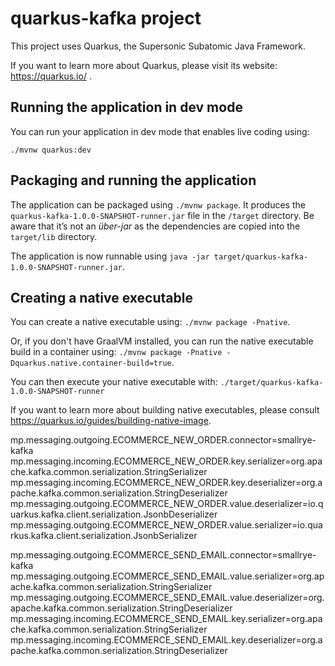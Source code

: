 # quarkus-kafka project

This project uses Quarkus, the Supersonic Subatomic Java Framework.

If you want to learn more about Quarkus, please visit its website: https://quarkus.io/ .

## Running the application in dev mode

You can run your application in dev mode that enables live coding using:
```
./mvnw quarkus:dev
```

## Packaging and running the application

The application can be packaged using `./mvnw package`.
It produces the `quarkus-kafka-1.0.0-SNAPSHOT-runner.jar` file in the `/target` directory.
Be aware that it’s not an _über-jar_ as the dependencies are copied into the `target/lib` directory.

The application is now runnable using `java -jar target/quarkus-kafka-1.0.0-SNAPSHOT-runner.jar`.

## Creating a native executable

You can create a native executable using: `./mvnw package -Pnative`.

Or, if you don't have GraalVM installed, you can run the native executable build in a container using: `./mvnw package -Pnative -Dquarkus.native.container-build=true`.

You can then execute your native executable with: `./target/quarkus-kafka-1.0.0-SNAPSHOT-runner`

If you want to learn more about building native executables, please consult https://quarkus.io/guides/building-native-image.

mp.messaging.outgoing.ECOMMERCE_NEW_ORDER.connector=smallrye-kafka
mp.messaging.incoming.ECOMMERCE_NEW_ORDER.key.serializer=org.apache.kafka.common.serialization.StringSerializer
mp.messaging.incoming.ECOMMERCE_NEW_ORDER.key.deserializer=org.apache.kafka.common.serialization.StringDeserializer
mp.messaging.outgoing.ECOMMERCE_NEW_ORDER.value.deserializer=io.quarkus.kafka.client.serialization.JsonbDeserializer
mp.messaging.outgoing.ECOMMERCE_NEW_ORDER.value.serializer=io.quarkus.kafka.client.serialization.JsonbSerializer

mp.messaging.outgoing.ECOMMERCE_SEND_EMAIL.connector=smallrye-kafka
mp.messaging.outgoing.ECOMMERCE_SEND_EMAIL.value.serializer=org.apache.kafka.common.serialization.StringSerializer
mp.messaging.outgoing.ECOMMERCE_SEND_EMAIL.value.deserializer=org.apache.kafka.common.serialization.StringDeserializer
mp.messaging.incoming.ECOMMERCE_SEND_EMAIL.key.serializer=org.apache.kafka.common.serialization.StringSerializer
mp.messaging.incoming.ECOMMERCE_SEND_EMAIL.key.deserializer=org.apache.kafka.common.serialization.StringDeserializer